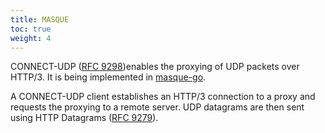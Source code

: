 ```yaml
---
title: MASQUE
toc: true
weight: 4
---
```


CONNECT-UDP ([RFC 9298](https://datatracker.ietf.org/doc/html/rfc9298))enables the proxying of UDP packets over HTTP/3. It is being implemented in [masque-go](https://github.com/quic-go/masque-go).

A CONNECT-UDP client establishes an HTTP/3 connection to a proxy and requests the proxying to a remote server. UDP datagrams are then sent using HTTP Datagrams ([RFC 9279](https://datatracker.ietf.org/doc/html/rfc9298)).


